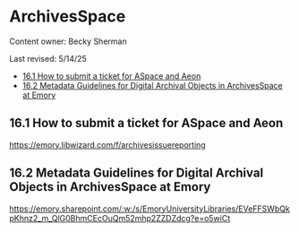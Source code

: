# ArchivesSpace

Content owner: Becky Sherman

Last revised: 5/14/25

* [16.1 How to submit a ticket for ASpace and Aeon](#161-how-to-submit-a-ticket-for-ASpace-and-Aeon)
* [16.2 Metadata Guidelines for Digital Archival Objects in ArchivesSpace at Emory](#162-metadata-guidelines-for-digital-archival-objects-in-ArchivesSpace-at-Emory)

## 16.1 How to submit a ticket for ASpace and Aeon
https://emory.libwizard.com/f/archivesissuereporting

## 16.2 Metadata Guidelines for Digital Archival Objects in ArchivesSpace at Emory
https://emory.sharepoint.com/:w:/s/EmoryUniversityLibraries/EVeFFSWbQkpKhnz2_m_QlG0BhmCEcOuQm52mhp2ZZDZdcg?e=o5wiCt
